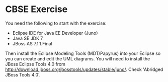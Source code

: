 CBSE Exercise
=============

You need the following to start with the exercise:
- Eclipse IDE for Java EE Developer (Juno)
- Java SE JDK 7
- JBoss AS 7.1.1.Final

Then install the Eclipse Modeling Tools (MDT/Papyrus) into your Eclipse so you can create and edit the UML diagrams.
You will need to install the JBoss Eclipse Tools 4.0 from http://download.jboss.org/jbosstools/updates/stable/juno/.
Check 'Abridged JBoss Tools 4.0'.
